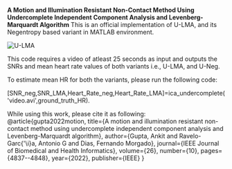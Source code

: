 **A Motion and Illumination Resistant Non-Contact Method Using Undercomplete Independent Component Analysis and Levenberg-Marquardt Algorithm**
This is an official implementation of U-LMA, and its Negentropy based variant in MATLAB environment.

![U-LMA](https://github.com/guptaankit894/U_LMA/assets/48688147/fb8d7aec-c37f-4ff8-a34a-5d61d80e3396)


This code requires a video of atleast 25 seconds as input and outputs the SNRs and mean heart rate values of both variants i.e., U-LMA, and U-Neg.

To estimate mean HR for both the variants, please run the following code:

[SNR_neg,SNR_LMA,Heart_Rate_neg,Heart_Rate_LMA]=ica_undercomplete('video.avi',ground_truth_HR).

While using this work, please cite it as following:
@article{gupta2022motion,
  title={A motion and illumination resistant non-contact method using undercomplete independent component analysis and Levenberg-Marquardt algorithm},
  author={Gupta, Ankit and Ravelo-Garc{\'\i}a, Antonio G and Dias, Fernando Morgado},
  journal={IEEE Journal of Biomedical and Health Informatics},
  volume={26},
  number={10},
  pages={4837--4848},
  year={2022},
  publisher={IEEE}
}
